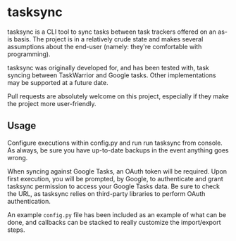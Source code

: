 tasksync
========

tasksync is a CLI tool to sync tasks between task trackers offered on an as-is
basis. The project is in a relatively crude state and makes several assumptions
about the end-user (namely: they're comfortable with programming).

tasksync was originally developed for, and has been tested with, task syncing
between TaskWarrior and Google tasks. Other implementations may be supported at
a future date.

Pull requests are absolutely welcome on this project, especially if they make
the project more user-friendly.


Usage
-----

Configure executions within config.py and run run tasksync from console. As
always, be sure you have up-to-date backups in the event anything goes wrong.

When syncing against Google Tasks, an OAuth token will be required. Upon first
execution, you will be prompted, by Google, to authenticate and grant tasksync
permission to access your Google Tasks data. Be sure to check the URL, as
tasksync relies on third-party libraries to perform OAuth authentication.

An example `config.py` file has been included as an example of what can be done,
and callbacks can be stacked to really customize the import/export steps.


